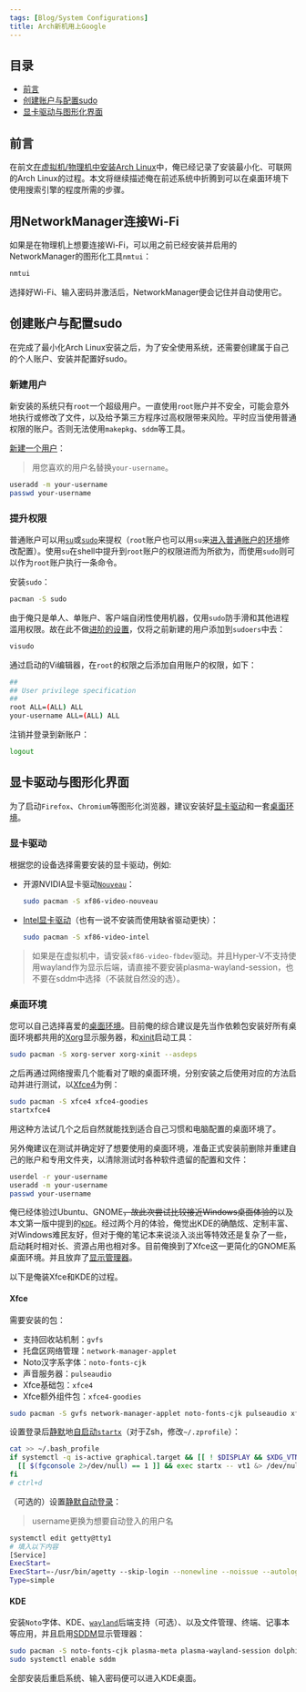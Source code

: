 ```yaml
---
tags: [Blog/System Configurations]
title: Arch新机用上Google
---
```


## 目录<!-- omit in toc -->

- [前言](#前言)
- [创建账户与配置sudo](#创建账户与配置sudo)
- [显卡驱动与图形化界面](#显卡驱动与图形化界面)

## 前言

在前文[在虚拟机/物理机中安装Arch Linux](install-arch-on-laptop-and-vm.md)中，俺已经记录了安装最小化、可联网的Arch Linux的过程。本文将继续描述俺在前述系统中折腾到可以在桌面环境下使用搜索引擎的程度所需的步骤。

## 用NetworkManager连接Wi-Fi

如果是在物理机上想要连接Wi-Fi，可以用之前已经安装并启用的NetworkManager的图形化工具`nmtui`：

```bash
nmtui
```

选择好Wi-Fi、输入密码并激活后，NetworkManager便会记住并自动使用它。

## 创建账户与配置sudo

在完成了最小化Arch Linux安装之后，为了安全使用系统，还需要创建属于自己的个人账户、安装并配置好sudo。

### 新建用户

新安装的系统只有`root`一个超级用户。一直使用`root`账户并不安全，可能会意外地执行或修改了文件，以及给予第三方程序过高权限带来风险。平时应当使用普通权限的账户。否则无法使用`makepkg`、`sddm`等工具。

[新建一个用户](https://wiki.archlinux.org/index.php/Users_and_groups#Example_adding_a_user)：

> 用您喜欢的用户名替换`your-username`。

```bash
useradd -m your-username
passwd your-username
```

### 提升权限

普通账户可以用[`su`](https://wiki.archlinux.org/index.php/Su)或[`sudo`](https://wiki.archlinux.org/index.php/Sudo)来提权（`root`账户也可以用`su`来[进入普通账户的环境](https://wiki.archlinux.org/index.php/Su#Tips_and_tricks)修改配置）。使用`su`在shell中提升到`root`账户的权限进而为所欲为，而使用`sudo`则可以作为`root`账户执行一条命令。

安装`sudo`：

```bash
pacman -S sudo
```

由于俺只是单人、单账户、客户端自闭性使用机器，仅用`sudo`防手滑和其他进程滥用权限。故在此不做[进阶的设置](https://wiki.archlinux.org/index.php/Sudo#Example_entries)，仅将之前新建的用户添加到`sudoers`中去：

```bash
visudo
```

通过启动的Vi编辑器，在`root`的权限之后添加自用账户的权限，如下：

```bash
##
## User privilege specification
##
root ALL=(ALL) ALL
your-username ALL=(ALL) ALL
```

注销并登录到新账户：

```bash
logout
```

## 显卡驱动与图形化界面

为了启动`Firefox`、`Chromium`等图形化浏览器，建议安装好[显卡驱动](https://wiki.archlinux.org/index.php/Xorg#Driver_installation)和一套[桌面环境](https://wiki.archlinux.org/index.php/Desktop_environment)。

### 显卡驱动

根据您的设备选择需要安装的显卡驱动，例如:

- 开源NVIDIA显卡驱动[`Nouveau`](https://wiki.archlinux.org/index.php/Nouveau)：

  ```bash
  sudo pacman -S xf86-video-nouveau
  ```

- [Intel显卡驱动](https://wiki.archlinux.org/index.php/Intel_graphics)（也有一说不安装而使用缺省驱动更快）：

  ```bash
  sudo pacman -S xf86-video-intel
  ```

> 如果是在虚拟机中，请安装`xf86-video-fbdev`驱动。并且Hyper-V不支持使用wayland作为显示后端，请直接不要安装plasma-wayland-session，也不要在sddm中选择（不装就自然没的选）。

### 桌面环境

您可以自己选择喜爱的[桌面环境](https://wiki.archlinux.org/index.php/Desktop_environment)。目前俺的综合建议是先当作依赖包安装好所有桌面环境都共用的[Xorg](https://wiki.archlinux.org/index.php/Xorg)显示服务器，和[xinit](https://wiki.archlinux.org/index.php/Xinit)启动工具：

```bash
sudo pacman -S xorg-server xorg-xinit --asdeps
```

之后再通过网络搜索几个能看对了眼的桌面环境，分别安装之后使用对应的方法启动并进行测试，以[Xfce4](https://wiki.archlinux.org/index.php/Xfce)为例：

```bash
sudo pacman -S xfce4 xfce4-goodies
startxfce4
```

用这种方法试几个之后自然就能找到适合自己习惯和电脑配置的桌面环境了。

另外俺建议在测试并确定好了想要使用的桌面环境，准备正式安装前删除并重建自己的账户和专用文件夹，以清除测试时各种软件遗留的配置和文件：

```bash
userdel -r your-username
useradd -m your-username
passwd your-username
```

俺已经体验过Ubuntu、GNOME~~，故此次尝试比较接近Windows桌面体验的~~以及本文第一版中提到的[`KDE`](https://wiki.archlinux.org/index.php/KDE)。经过两个月的体验，俺觉出KDE的确酷炫、定制丰富、对Windows难民友好，但对于俺的笔记本来说淡入淡出等特效还是复杂了一些，启动耗时相对长、资源占用也相对多。目前俺换到了Xfce这一更简化的GNOME系桌面环境。并且放弃了[显示管理器](https://wiki.archlinux.org/index.php/Display_manager)。

以下是俺装Xfce和KDE的过程。

#### Xfce

需要安装的包：

- 支持回收站机制：`gvfs`
- 托盘区网络管理：`network-manager-applet`
- Noto汉字系字体：`noto-fonts-cjk`
- 声音服务器：`pulseaudio`
- Xfce基础包：`xfce4`
- Xfce额外组件包：`xfce4-goodies`

```bash
sudo pacman -S gvfs network-manager-applet noto-fonts-cjk pulseaudio xfce4 xfce4-goodies
```

设置登录后[静默](https://wiki.archlinux.org/index.php/Silent_boot#startx)地[自启动`startx`](https://wiki.archlinux.org/index.php/Xinit#Autostart_X_at_login)（对于Zsh，修改`~/.zprofile`）：

```bash
cat >> ~/.bash_profile
if systemctl -q is-active graphical.target && [[ ! $DISPLAY && $XDG_VTNR -eq 1 ]]; then
  [[ $(fgconsole 2>/dev/null) == 1 ]] && exec startx -- vt1 &> /dev/null
fi
# ctrl+d
```

（可选的）设置[静默自动登录](https://wiki.archlinux.org/index.php/Silent_boot#agetty)：

> username更换为想要自动登入的用户名

```bash
systemctl edit getty@tty1
# 填入以下内容
[Service]
ExecStart=
ExecStart=-/usr/bin/agetty --skip-login --nonewline --noissue --autologin username --noclear %I $TERM
Type=simple
```

#### KDE

安装`Noto`字体、KDE、[`wayland`](https://wiki.archlinux.org/index.php/KDE#KDE_applications)后端支持（可选）、以及文件管理、终端、记事本等应用，并且启用[SDDM](https://wiki.archlinux.org/index.php/SDDM)显示管理器：

```bash
sudo pacman -S noto-fonts-cjk plasma-meta plasma-wayland-session dolphin-plugins kdegraphics-meta kdeutils-meta khelpcenter konsole kwrite
sudo systemctl enable sddm
```

全部安装后重启系统、输入密码便可以进入KDE桌面。
